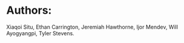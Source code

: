 # Authors: 
Xiaqoi Situ, Ethan Carrington, Jeremiah Hawthorne, Ijor Mendev, Will Ayogyangpi, Tyler Stevens. 
